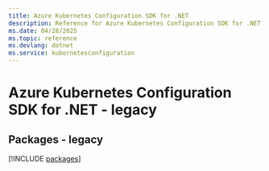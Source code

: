 ```yaml
---
title: Azure Kubernetes Configuration SDK for .NET
description: Reference for Azure Kubernetes Configuration SDK for .NET
ms.date: 04/28/2025
ms.topic: reference
ms.devlang: dotnet
ms.service: kubernetesconfiguration
---
```

# Azure Kubernetes Configuration SDK for .NET - legacy
## Packages - legacy
[!INCLUDE [packages](kubernetes-configuration-index.md)]